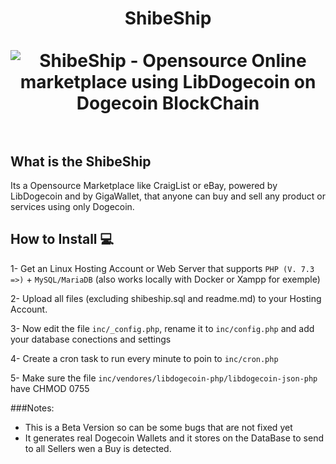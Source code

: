 <h1 align="center">
ShibeShip
<br><br>
<img src="https://shibeship.com/img/shibeship_preview.png" alt="ShibeShip - Opensource Online marketplace using LibDogecoin on Dogecoin BlockChain"/>
<br><br>
</h1>

## What is the ShibeShip

Its a Opensource Marketplace like CraigList or eBay, powered by LibDogecoin and by GigaWallet, that anyone can buy and sell any product or services using only Dogecoin.

## How to Install 💻

1- Get an Linux Hosting Account or Web Server that supports ```PHP (V. 7.3 =>)``` + ```MySQL/MariaDB``` (also works locally with Docker or Xampp for exemple)

2- Upload all files (excluding shibeship.sql and readme.md) to your Hosting Account.

3- Now edit the file ```inc/_config.php```, rename it to ```inc/config.php``` and add your database conections and settings

4- Create a cron task to run every minute to poin to ```inc/cron.php```

5- Make sure the file ```inc/vendores/libdogecoin-php/libdogecoin-json-php``` have CHMOD 0755

###Notes:
- This is a Beta Version so can be some bugs that are not fixed yet
- It generates real Dogecoin Wallets and it stores on the DataBase to send to all Sellers wen a Buy is detected.